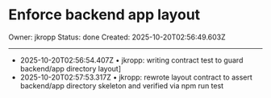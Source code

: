 # Enforce backend app layout

Owner: jkropp
Status: done
Created: 2025-10-20T02:56:49.603Z

---
- 2025-10-20T02:56:54.407Z • jkropp: writing contract test to guard backend/app directory layout]
- 2025-10-20T02:57:53.317Z • jkropp: rewrote layout contract to assert backend/app directory skeleton and verified via npm run test
